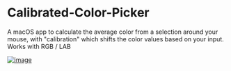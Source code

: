 # Calibrated-Color-Picker
A macOS app to calculate the average color from a selection around your mouse, with "calibration" which shifts the color values based on your input.
Works with RGB / LAB


<a href="https://ibb.co/GFm1LHw"><img src="https://i.ibb.co/YbgKM09/image.png" alt="image" border="0"></a>
